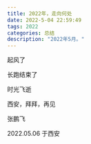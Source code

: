 ```yaml
---
title: 2022年，走向何处
date: 2022-5-04 22:59:49
tags: 2022
categories: 总结
description: "2022年5月。"
---
```


起风了

长跑结束了

时光飞逝

西安，拜拜，再见

张鹏飞

2022.05.06 于西安 

